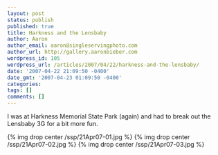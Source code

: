 ```yaml
---
layout: post
status: publish
published: true
title: Harkness and the Lensbaby
author: Aaron
author_email: aaron@singleservingphoto.com
author_url: http://gallery.aaronbieber.com
wordpress_id: 105
wordpress_url: /articles/2007/04/22/harkness-and-the-lensbaby/
date: '2007-04-22 21:09:50 -0400'
date_gmt: '2007-04-23 01:09:50 -0400'
categories:
tags: []
comments: []
---
```

I was at Harkness Memorial State Park (again) and had to break out the
Lensbaby 3G for a bit more fun.

{% img drop center /ssp/21Apr07-01.jpg %}
 {% img drop center /ssp/21Apr07-02.jpg %}
 {% img drop center /ssp/21Apr07-03.jpg %}
